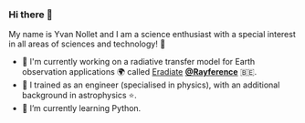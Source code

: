 ### Hi there 👋

<!--
**nollety/nollety** is a ✨ _special_ ✨ repository because its `README.md` (this file) appears on your GitHub profile.

Here are some ideas to get you started:

- 🔭 I’m currently working on ...
- 🌱 I’m currently learning ...
- 👯 I’m looking to collaborate on ...
- 🤔 I’m looking for help with ...
- 💬 Ask me about ...
- 📫 How to reach me: ...
- 😄 Pronouns: ...
- ⚡ Fun fact: ...
-->

My name is Yvan Nollet and I am a science enthusiast with a special interest in all areas of sciences and technology! :bee:

- 🔭 I'm currently working on a radiative transfer model for Earth observation applications 🌍 called [Eradiate](https://eradiate.eu) [**@Rayference**](https://rayference.eu) 🇧🇪.
- 🔬 I trained as an engineer (specialised in physics), with an additional background in astrophysics ⭐.
- 🌱 I’m currently learning Python.
